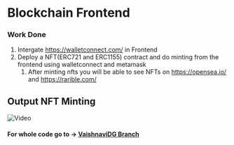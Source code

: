 # Blockchain Frontend

### Work Done

1. Intergate https://walletconnect.com/ in Frontend
1. Deploy a NFT(ERC721 and ERC1155) contract and do minting from the frontend using walletconnect and metamask
   1. After minting nfts you will be able to see NFTs on https://opensea.io/ and https://rarible.com/

## Output NFT Minting

![Video](https://github.com/Vaishnavidg/NFTMinter/assets/54136990/4cd252d0-72de-4a15-8975-c654f7a08432)

#### For whole code go to -> [VaishnaviDG Branch](https://github.com/Vaishnavidg/NFTMinter/tree/VaishnaviDG)
